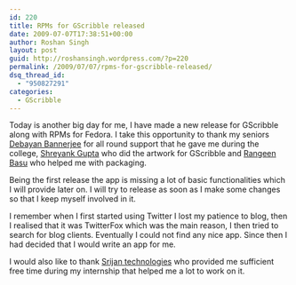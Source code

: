 ```yaml
---
id: 220
title: RPMs for GScribble released
date: 2009-07-07T17:38:51+00:00
author: Roshan Singh
layout: post
guid: http://roshansingh.wordpress.com/?p=220
permalink: /2009/07/07/rpms-for-gscribble-released/
dsq_thread_id:
  - "950827291"
categories:
  - GScribble
---
```

Today is another big day for me, I have made a new release for GScribble along with RPMs for Fedora. I take this opportunity to thank my seniors [Debayan Bannerjee](http://debayan.wordpress.com) for all round support that he gave me during the college, [Shreyank Gupta](http://allsortsofshrink.blogspot.com) who did the artwork for GScribble and [Rangeen Basu](http://sherry151.blogspot.com) who helped me with packaging.

Being the first release the app is missing a lot of basic functionalities which I will provide later on. I will try to release as soon as I make some changes so that I keep myself involved in it.

I remember when I first started using Twitter I lost my patience to blog, then I realised that it was TwitterFox which was the main reason, I then tried to search for blog clients. Eventually I could not find any nice app. Since then I had decided that I would write an app for me.

I would also like to thank [Srijan technologies](http://www.srijan.in) who provided me sufficient free time during my internship that helped me a lot to work on it.
